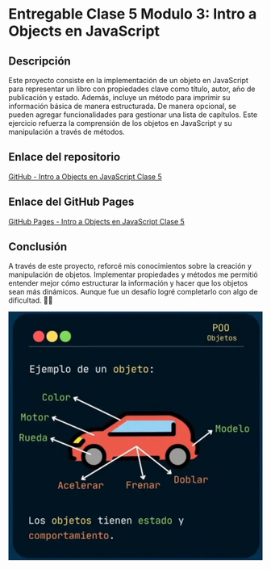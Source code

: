 # Entregable Clase 5 Modulo 3: Intro a Objects en JavaScript

## Descripción

Este proyecto consiste en la implementación de un objeto en JavaScript para representar un libro con propiedades clave como título, autor, año de publicación y estado. Además, incluye un método para imprimir su información básica de manera estructurada. De manera opcional, se pueden agregar funcionalidades para gestionar una lista de capítulos. Este ejercicio refuerza la comprensión de los objetos en JavaScript y su manipulación a través de métodos.

## Enlace del repositorio

[GitHub - Intro a Objects en JavaScript Clase 5](https://github.com/AilynMza/Intro.a.Objects-Clase-5-M3)

## Enlace del GitHub Pages

[GitHub Pages - Intro a Objects en JavaScript Clase 5](https://ailynmza.github.io/Intro.a.Objects-Clase-5-M3/)

## Conclusión

A través de este proyecto, reforcé mis conocimientos sobre la creación y manipulación de objetos. Implementar propiedades y métodos me permitió entender mejor cómo estructurar la información y hacer que los objetos sean más dinámicos. Aunque fue un desafío logré completarlo con algo de dificultad. 💂‍♂️

![Meme](/imgs/Objetos-example.JPG)
